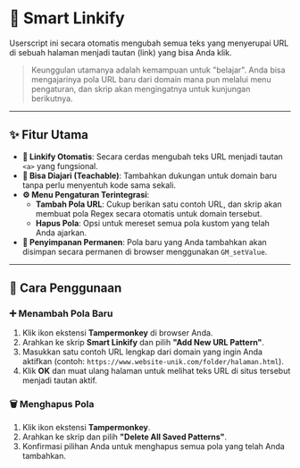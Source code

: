 # 🔗 Smart Linkify

Userscript ini secara otomatis mengubah semua teks yang menyerupai URL di sebuah halaman menjadi tautan (link) yang bisa Anda klik.

> Keunggulan utamanya adalah kemampuan untuk "belajar". Anda bisa mengajarinya pola URL baru dari domain mana pun melalui menu pengaturan, dan skrip akan mengingatnya untuk kunjungan berikutnya.

---

## ✨ Fitur Utama

-   **🤖 Linkify Otomatis**: Secara cerdas mengubah teks URL menjadi tautan `<a>` yang fungsional.
-   **🧠 Bisa Diajari (Teachable)**: Tambahkan dukungan untuk domain baru tanpa perlu menyentuh kode sama sekali.
-   **⚙️ Menu Pengaturan Terintegrasi**:
    -   **Tambah Pola URL**: Cukup berikan satu contoh URL, dan skrip akan membuat pola Regex secara otomatis untuk domain tersebut.
    -   **Hapus Pola**: Opsi untuk mereset semua pola kustom yang telah Anda ajarkan.
-   **💾 Penyimpanan Permanen**: Pola baru yang Anda tambahkan akan disimpan secara permanen di browser menggunakan `GM_setValue`.

---

## 🚀 Cara Penggunaan

### ➕ Menambah Pola Baru

1.  Klik ikon ekstensi **Tampermonkey** di browser Anda.
2.  Arahkan ke skrip **Smart Linkify** dan pilih **"Add New URL Pattern"**.
3.  Masukkan satu contoh URL lengkap dari domain yang ingin Anda aktifkan (contoh: `https://www.website-unik.com/folder/halaman.html`).
4.  Klik **OK** dan muat ulang halaman untuk melihat teks URL di situs tersebut menjadi tautan aktif.

### 🗑️ Menghapus Pola

1.  Klik ikon ekstensi **Tampermonkey**.
2.  Arahkan ke skrip dan pilih **"Delete All Saved Patterns"**.
3.  Konfirmasi pilihan Anda untuk menghapus semua pola yang telah Anda tambahkan.